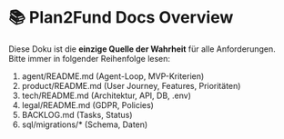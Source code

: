 ﻿# 📚 Plan2Fund Docs Overview

Diese Doku ist die **einzige Quelle der Wahrheit** für alle Anforderungen.  
Bitte immer in folgender Reihenfolge lesen:

1. agent/README.md (Agent-Loop, MVP-Kriterien)  
2. product/README.md (User Journey, Features, Prioritäten)  
3. tech/README.md (Architektur, API, DB, .env)  
4. legal/README.md (GDPR, Policies)  
5. BACKLOG.md (Tasks, Status)  
6. sql/migrations/* (Schema, Daten)


